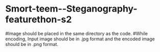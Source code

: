 # Smort-teem--Steganography-featurethon-s2
#Image should be placed in the same directory as the code.
#While encoding, Input image should be in .jpg format and the encoded image should be in .png format.
